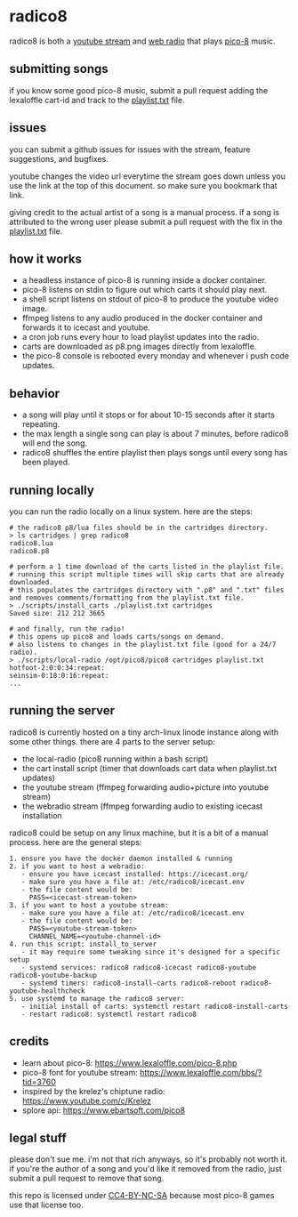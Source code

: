 # radico8
radico8 is both a [youtube stream](https://youtube.com/channel/UCNiwmNlnzY0Rg17Ii2RPIkw/live) and [web radio](http://radico8.xoc3.io/stream.ogg) that plays [pico-8](https://www.lexaloffle.com/pico-8.php) music.

## submitting songs
if you know some good pico-8 music, submit a pull request adding the lexaloffle cart-id and track to the [playlist.txt](./playlist.txt) file.

## issues
you can submit a github issues for issues with the stream, feature suggestions, and bugfixes.

youtube changes the video url everytime the stream goes down unless you use the link at the top of this document. so make sure you bookmark that link.

giving credit to the actual artist of a song is a manual process. if a song is attributed to the wrong user please submit a pull request with the fix in the [playlist.txt](./playlist.txt) file.

## how it works
- a headless instance of pico-8 is running inside a docker container.
- pico-8 listens on stdin to figure out which carts it should play next.
- a shell script listens on stdout of pico-8 to produce the youtube video image.
- ffmpeg listens to any audio produced in the docker container and forwards it to icecast and youtube.
- a cron job runs every hour to load playlist updates into the radio.
- carts are downloaded as p8.png images directly from lexaloffle.
- the pico-8 console is rebooted every monday and whenever i push code updates.

## behavior
- a song will play until it stops or for about 10-15 seconds after it starts repeating.
- the max length a single song can play is about 7 minutes, before radico8 will end the song.
- radico8 shuffles the entire playlist then plays songs until every song has been played.

## running locally
you can run the radio locally on a linux system. here are the steps:

```
# the radico8 p8/lua files should be in the cartridges directory.
> ls cartridges | grep radico8
radico8.lua
radico8.p8

# perform a 1 time download of the carts listed in the playlist file.
# running this script multiple times will skip carts that are already downloaded.
# this populates the cartridges directory with ".p8" and ".txt" files and removes comments/formatting from the playlist.txt file.
> ./scripts/install_carts ./playlist.txt cartridges
Saved size: 212 212 3665

# and finally, run the radio!
# this opens up pico8 and loads carts/songs on demand.
# also listens to changes in the playlist.txt file (good for a 24/7 radio).
> ./scripts/local-radio /opt/pico8/pico8 cartridges playlist.txt
hotfoot-2:0:0:34:repeat:
seinsim-0:18:0:16:repeat:
...
```

## running the server
radico8 is currently hosted on a tiny arch-linux linode instance along with some other things. there are 4 parts to the server setup:

- the local-radio (pico8 running within a bash script)
- the cart install script (timer that downloads cart data when playlist.txt updates)
- the youtube stream (ffmpeg forwarding audio+picture into youtube stream)
- the webradio stream (ffmpeg forwarding audio to existing icecast installation

radico8 could be setup on any linux machine, but it is a bit of a manual process. here are the general steps:

```
1. ensure you have the docker daemon installed & running
2. if you want to host a webradio:
   - ensure you have icecast installed: https://icecast.org/
   - make sure you have a file at: /etc/radico8/icecast.env
   - the file content would be:
     PASS=<icecast-stream-token>
3. if you want to host a youtube stream:
   - make sure you have a file at: /etc/radico8/icecast.env
   - the file content would be:
     PASS=<youtube-stream-token>
     CHANNEL_NAME=<youtube-channel-id>
4. run this script: install_to_server
   - it may require some tweaking since it's designed for a specific setup
   - systemd services: radico8 radico8-icecast radico8-youtube radico8-youtube-backup
   - systemd timers: radico8-install-carts radico8-reboot radico8-youtube-healthcheck
5. use systemd to manage the radico8 server:
   - initial install of carts: systemctl restart radico8-install-carts
   - restart radico8: systemctl restart radico8
```

## credits
- learn about pico-8: https://www.lexaloffle.com/pico-8.php
- pico-8 font for youtube stream: https://www.lexaloffle.com/bbs/?tid=3760
- inspired by the krelez's chiptune radio: https://www.youtube.com/c/Krelez
- splore api: https://www.ebartsoft.com/pico8

## legal stuff
please don't sue me. i'm not that rich anyways, so it's probably not worth it. if you're the author of a song and you'd like it removed from the radio, just submit a pull request to remove that song.

this repo is licensed under [CC4-BY-NC-SA](https://creativecommons.org/licenses/by-nc-sa/4.0/) because most pico-8 games use that license too.
